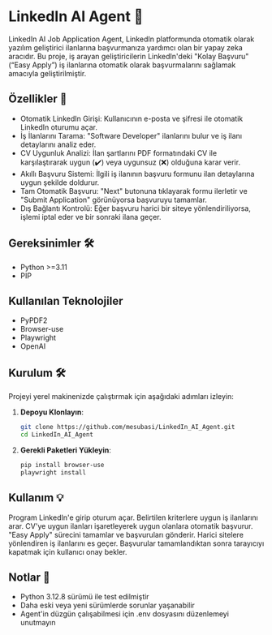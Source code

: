 # LinkedIn AI Agent 🤖

LinkedIn AI Job Application Agent, LinkedIn platformunda otomatik olarak yazılım geliştirici ilanlarına başvurmanıza yardımcı olan bir yapay zeka aracıdır. Bu proje, iş arayan geliştiricilerin LinkedIn'deki "Kolay Başvuru" (“Easy Apply”) iş ilanlarına otomatik olarak başvurmalarını sağlamak amacıyla geliştirilmiştir.

## Özellikler 🌟

- Otomatik LinkedIn Girişi: Kullanıcının e-posta ve şifresi ile otomatik LinkedIn oturumu açar.
- İş İlanlarını Tarama: "Software Developer" ilanlarını bulur ve iş ilanı detaylarını analiz eder.
- CV Uygunluk Analizi: İlan şartlarını PDF formatındaki CV ile karşılaştırarak uygun (✔️) veya uygunsuz (❌) olduğuna karar verir.
- Akıllı Başvuru Sistemi: İlgili iş ilanının başvuru formunu ilan detaylarına uygun şekilde doldurur.
- Tam Otomatik Başvuru: "Next" butonuna tıklayarak formu ilerletir ve "Submit Application" görünüyorsa başvuruyu tamamlar.
- Dış Bağlantı Kontrolü: Eğer başvuru harici bir siteye yönlendiriliyorsa, işlemi iptal eder ve bir sonraki ilana geçer.

## Gereksinimler 🛠️

- Python >=3.11
- PIP

## Kullanılan Teknolojiler

- PyPDF2
- Browser-use
- Playwright
- OpenAI

## Kurulum 🛠️

Projeyi yerel makinenizde çalıştırmak için aşağıdaki adımları izleyin:

1. **Depoyu Klonlayın**:
   ```bash
   git clone https://github.com/mesubasi/LinkedIn_AI_Agent.git
   cd LinkedIn_AI_Agent
   ```
2. **Gerekli Paketleri Yükleyin**:

   ```bash
   pip install browser-use
   playwright install
   ```

## Kullanım 💡

Program LinkedIn'e girip oturum açar.
Belirtilen kriterlere uygun iş ilanlarını arar.
CV'ye uygun ilanları işaretleyerek uygun olanlara otomatik başvurur.
"Easy Apply" sürecini tamamlar ve başvuruları gönderir.
Harici sitelere yönlendiren iş ilanlarını es geçer.
Başvurular tamamlandıktan sonra tarayıcıyı kapatmak için kullanıcı onay bekler.

## Notlar 📝

- Python 3.12.8 sürümü ile test edilmiştir
- Daha eski veya yeni sürümlerde sorunlar yaşanabilir
- Agent'in düzgün çalışabilmesi için .env dosyasını düzenlemeyi unutmayın
